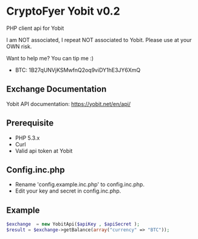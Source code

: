 CryptoFyer Yobit v0.2
==============

PHP client api for Yobit

I am NOT associated, I repeat NOT associated to Yobit. Please use at your OWN risk.

Want to help me? You can tip me :)
* BTC: 1B27qUNVjKSMwfnQ2oq9viDY1hE3JY6XmQ


Exchange Documentation
----
Yobit API documentation: https://yobit.net/en/api/

Prerequisite
----
* PHP 5.3.x
* Curl
* Valid api token at Yobit


Config.inc.php
----
* Rename 'config.example.inc.php' to config.inc.php.
* Edit your key and secret in config.inc.php.



Example
----
```php
$exchange  = new YobitApi($apiKey , $apiSecret );
$result = $exchange->getBalance(array("currency" => "BTC"));
```
